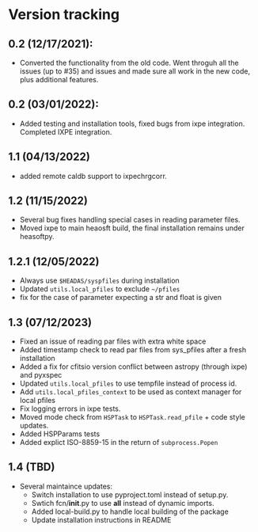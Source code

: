 # Version tracking


## 0.2 (12/17/2021):
- Converted the functionality from the old code. Went throguh all the issues (up to #35) and issues and made sure all work in the new code, plus additional features.

## 0.2 (03/01/2022):
- Added testing and installation tools, fixed bugs from ixpe integration. Completed IXPE integration.

## 1.1 (04/13/2022)
- added remote caldb support to ixpechrgcorr.
  
## 1.2 (11/15/2022)
- Several bug fixes handling special cases in reading parameter files.
- Moved ixpe to main heaosft build, the final installation remains under heasoftpy.

## 1.2.1 (12/05/2022)
- Always use `$HEADAS/syspfiles` during installation
- Updated `utils.local_pfiles` to exclude `~/pfiles`
- fix for the case of parameter expecting a str and float is given

## 1.3 (07/12/2023)
- Fixed an issue of reading par files with extra white space
- Added timestamp check to read par files from sys_pfiles after a fresh installation
- Added a fix for cfitsio version conflict between astropy (through ixpe) and pyxspec
- Updated `utils.local_pfiles` to use tempfile instead of process id.
- Add `utils.local_pfiles_context` to be used as context manager for local pfiles
- Fix logging errors in ixpe tests.
- Moved mode check from `HSPTask` to `HSPTask.read_pfile` + code style updates. 
- Added HSPParams tests
- Added explict ISO-8859-15 in the return of `subprocess.Popen`

## 1.4 (TBD)
- Several maintaince updates:
    - Switch installation to use pyproject.toml instead of setup.py.
    - Swtich fcn/__init__.py to use __all__ instead of dynamic imports.
    - Added local-build.py to handle local building of the package
    - Update installation instructions in README
